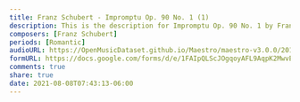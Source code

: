 ```yaml
---
title: Franz Schubert - Impromptu Op. 90 No. 1 (1)
description: This is the description for Impromptu Op. 90 No. 1 by Franz Schubert
composers: [Franz Schubert]
periods: [Romantic]
audioURL: https://OpenMusicDataset.github.io/Maestro/maestro-v3.0.0/2018/MIDI-Unprocessed_Recital9-11_MID--AUDIO_11_R1_2018_wav--1.midi
formURL: https://docs.google.com/forms/d/e/1FAIpQLScJOgqoyAFL9AqpK2MwvE4mGP5W-qnFxO8wOv58pM6tFI8rBA/viewform
comments: true
share: true
date: 2021-08-08T07:43:13-06:00
---
```

